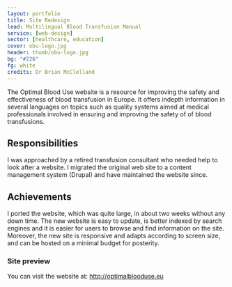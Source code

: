 ```yaml
---
layout: portfolio
title: Site Redesign
lead: Multilingual Blood Transfusion Manual 
service: [web-design]
sector: [healthcare, education]
cover: obu-logo.jpg
header: thumb/obu-logo.jpg
bg: "#226"
fg: white
credits: Dr Brian McClelland 
---
```


  <p class="lead">
    The Optimal Blood Use website is a resource for improving the safety and effectiveness of blood transfusion in Europe. It offers indepth information in several languages on topics such as quality systems aimed at medical professionals involved in ensuring and improving the safety of of blood transfusions.
  </p>
  
  <div class="row">
  <div class="col-sm-6">
    <h2>Responsibilities</h2>
    <p>
      I was approached by a retired transfusion consultant who needed help to look after a website. I migrated the original web site to a content management system (Drupal) and have maintained the website since. 
    </p>
  </div>
  <div class="col-sm-6">
    <h2>Achievements</h2>
    <p>
      I ported the website, which was quite large, in about two weeks without any down time. The new website is easy to update, is better indexed by search engines and it is easier for users to browse and find information on the site. Moreover, the new site is responsive and adapts according to screen size, and can be hosted on a minimal budget for posterity.
    </p>
  </div>
  </div>
  
  <h3>Site preview</h3>

  <p>
    You can visit the website at: <a href="http://optimalblooduse.eu" target="_blank">http://optimalblooduse.eu</a>
  </p>
  </div>

